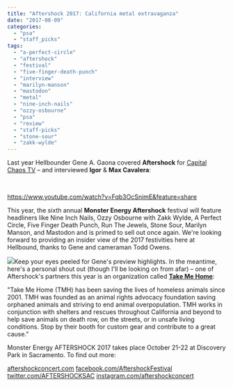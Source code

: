 ```yaml
---
title: "Aftershock 2017: California metal extravaganza"
date: "2017-08-09"
categories: 
  - "psa"
  - "staff_picks"
tags: 
  - "a-perfect-circle"
  - "aftershock"
  - "festival"
  - "five-finger-death-punch"
  - "interview"
  - "marilyn-manson"
  - "mastodon"
  - "metal"
  - "nine-inch-nails"
  - "ozzy-osbourne"
  - "psa"
  - "review"
  - "staff-picks"
  - "stone-sour"
  - "zakk-wylde"
---
```


Last year Hellbounder Gene A. Gaona covered **Aftershock** for [Capital Chaos TV](https://www.youtube.com/channel/UCUMQ-roD6CWGyg-xzWIqNXQ) – and interviewed **Igor** & **Max Cavalera**:

 

https://www.youtube.com/watch?v=Fqb3OcSnimE&feature=share

This year, the sixth annual **Monster Energy Aftershock** festival will feature headliners like Nine Inch Nails, Ozzy Osbourne with Zakk Wylde, A Perfect Circle, Five Finger Death Punch, Run The Jewels, Stone Sour, Marilyn Manson, and Mastodon and is primed to sell out once again. We're looking forward to providing an insider view of the 2017 festivities here at Hellbound, thanks to Gene and cameraman Todd Owens.

![](https://hellbound.ca/wp-content/uploads/2017/08/Aftershock17-Official-Admat-mid-2.jpg)Keep your eyes peeled for Gene's preview highlights. In the meantime, here's a personal shout out (though I'll be looking on from afar) – one of Aftershock's partners this year is an organization called **[Take Me Home](http://www.takemehome.tv/)**:

"Take Me Home (TMH) has been saving the lives of homeless animals since 2001. TMH was founded as an animal rights advocacy foundation saving orphaned animals and striving to end animal overpopulation. TMH works in conjunction with shelters and rescues throughout California and beyond to help save animals on death row, on the streets, or in unsafe living conditions. Stop by their booth for custom gear and contribute to a great cause."

Monster Energy AFTERSHOCK 2017 takes place October 21-22 at Discovery Park in Sacramento. To find out more:

[aftershockconcert.com](http://aftershockconcert.com/) [facebook.com/AftershockFestival](https://www.facebook.com/AftershockFestival/) [twitter.com/AFTERSHOCKSAC](https://twitter.com/AFTERSHOCKSAC) [instagram.com/aftershockconcert](https://www.instagram.com/aftershockconcert/)
